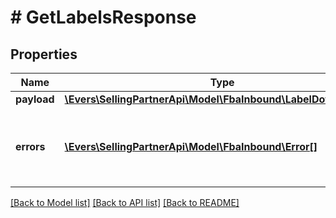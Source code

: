 # # GetLabelsResponse

## Properties

Name | Type | Description | Notes
------------ | ------------- | ------------- | -------------
**payload** | [**\Evers\SellingPartnerApi\Model\FbaInbound\LabelDownloadURL**](LabelDownloadURL.md) |  | [optional]
**errors** | [**\Evers\SellingPartnerApi\Model\FbaInbound\Error[]**](Error.md) | A list of error responses returned when a request is unsuccessful. | [optional]

[[Back to Model list]](../../README.md#models) [[Back to API list]](../../README.md#endpoints) [[Back to README]](../../README.md)
